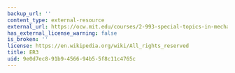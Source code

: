 ```yaml
---
backup_url: ''
content_type: external-resource
external_url: https://ocw.mit.edu/courses/2-993-special-topics-in-mechanical-engineering-the-art-and-science-of-boat-design-january-iap-2007/pages/assignments/
has_external_license_warning: false
is_broken: ''
license: https://en.wikipedia.org/wiki/All_rights_reserved
title: ER3
uid: 9e0d7ec8-91b9-4566-94b5-5f8c11c4765c
---
```

